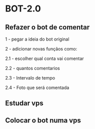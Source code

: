 # BOT-2.0

## Refazer o bot de comentar

1 - pegar a ideia do bot original

2 - adicionar novas funçãos como:

2.1 - escolher qual conta vai comentar

2.2 - quantos comentarios 

2.3 - Intervalo de tempo

2.4 - Foto que será comentada

## Estudar vps 

## Colocar o bot numa vps